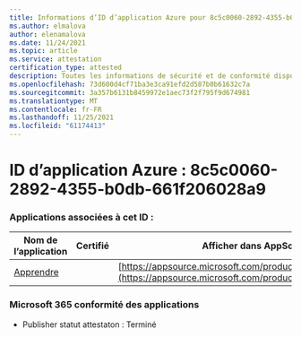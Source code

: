 ```yaml
---
title: Informations d’ID d’application Azure pour 8c5c0060-2892-4355-b0db-661f206028a9
ms.author: elmalova
author: elenamalova
ms.date: 11/24/2021
ms.topic: article
ms.service: attestation
certification_type: attested
description: Toutes les informations de sécurité et de conformité disponibles pour 8c5c0060-2892-4355-b0db-661f206028a9.
ms.openlocfilehash: 73d600d4cf71ba3e3ca91efd2d587b0b61632c7a
ms.sourcegitcommit: 3a357b6131b8459972e1aec73f2f795f9d674981
ms.translationtype: MT
ms.contentlocale: fr-FR
ms.lasthandoff: 11/25/2021
ms.locfileid: "61174413"
---
```

# <a name="azure-app-id-8c5c0060-2892-4355-b0db-661f206028a9"></a>ID d’application Azure : 8c5c0060-2892-4355-b0db-661f206028a9


### <a name="apps-associated-with-this-id"></a>Applications associées à cet ID :
| **Nom de l’application** | **Certifié** | **Afficher dans AppSource** |
|--------------|---------------|-----------------------|
| [Apprendre](https://docs.microsoft.com/microsoft-365-app-certification/forward/WA200001308) |  | [https://appsource.microsoft.com/product/office/WA200001308](https://appsource.microsoft.com/product/office/WA200001308) |

### <a name="microsoft-365-app-compliance-status"></a>Microsoft 365 conformité des applications
- Publisher statut attestaton : Terminé
